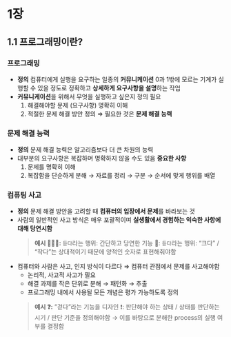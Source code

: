 # 1장

## 1.1 프로그래밍이란?

### 프로그래밍

- **정의**
  컴퓨터에게 실행을 요구하는 일종의 **커뮤니케이션**
  0과 1밖에 모르는 기계가 실행할 수 있을 정도로 정확하고 **상세하게 요구사항을 설명**하는 작업
- **커뮤니케이션**을 위해서 무엇을 실행하고 싶은지 정의 필요
  1. 해결해야할 문제 (요구사항) 명확히 이해
  2. 적절한 문제 해결 방안 정의
  ⇒ 필요한 것은 **문제 해결 능력**

### 문제 해결 능력

- **정의**
  문제 해결 능력은 알고리즘보다 더 큰 차원의 능력
- 대부분의 요구사항은 복잡하며 명확하지 않을 수도 있음
  **중요한 사항**
  1. 문제를 명확히 이해
  2. 복잡함을 단순하게 분해 → 자료를 정리 → 구분 → 순서에 맞게 행위를 배열

### 컴퓨팅 사고

- **정의**
  문제 해결 방안을 고려할 때 **컴퓨터의 입장에서 문제**를 바라보는 것
- 사람의 일반적인 사고 방식은 매우 포괄적이며 **실생활에서 경험하는 익숙한 사항에 대해 당연시함**
  > **예시
  > 🙋🏻‍♀️:** `듣다`라는 행위: 간단하고 당연한 기능
  > 🤖: `듣다`라는 행위: “크다” / “작다”는 상대적이기 때문에 양적인 숫자로 표현해줘야함
- 컴퓨터와 사람은 사고, 인지 방식이 다르다
  ⇒ 컴퓨터 관점에서 문제를 사고해야함
  - 논리적, 사고적 사고가 필요
  - 해결 과제를 작은 단위로 분해 → 패턴화 → 추출
  - 프로그래밍 내에서 사용될 모든 개념은 평가 가능하도록 정의
  > **예시
  > ❓:** ”걷다”라는 기능을 디자인
  > ❗️: 판단해야 하는 상태 / 상태를 판단하는 시기 / 판단 기준을 정의해야함 → 이를 바탕으로 분해한 process의 실행 여부를 결정함
